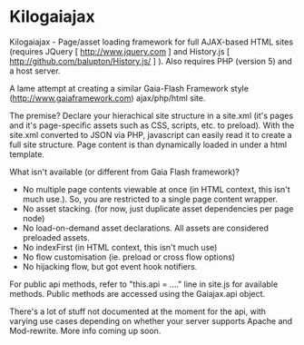 Kilogaiajax
===========

Kilogaiajax - Page/asset loading framework for full AJAX-based HTML sites
(requires JQuery [ http://www.jquery.com ] and History.js [ http://github.com/balupton/History.js/ ] ). Also requires PHP (version 5) and a host server.


A lame attempt at creating a similar Gaia-Flash Framework style (http://www.gaiaframework.com)  ajax/php/html site. 
	
The premise? Declare your hierachical site structure in a site.xml (it's pages and it's page-specific assets such as CSS, scripts, etc. to preload). With the site.xml converted to JSON via PHP,  javascript can easily read it to create a full site structure. Page content is than dynamically loaded in under a html template.

What isn't available (or different from Gaia Flash framework)?
- No multiple page contents viewable at once (in HTML context, this isn't much use.). So, you are restricted to a single page content wrapper.
- No asset stacking. (for now, just duplicate asset dependencies per page node)
- No load-on-demand asset declarations. All assets are considered preloaded assets.
- No indexFirst  (in HTML context, this isn't much use)
- No flow customisation (ie. preload or cross flow options)
- No hijacking flow, but got event hook notifiers.

For public api methods, refer to "this.api = ...." line in site.js for available methods. Public methods are accessed using the Gaiajax.api object.

There's a lot of stuff not documented at the moment for the api, with varying use cases depending on whether your server supports Apache and Mod-rewrite.  More info coming up soon.